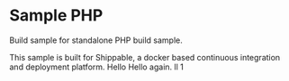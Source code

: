 Sample PHP
===============

Build sample for standalone PHP build sample.

This sample is built for Shippable, a docker based continuous integration and deployment platform.
Hello
Hello again.
ll
1
